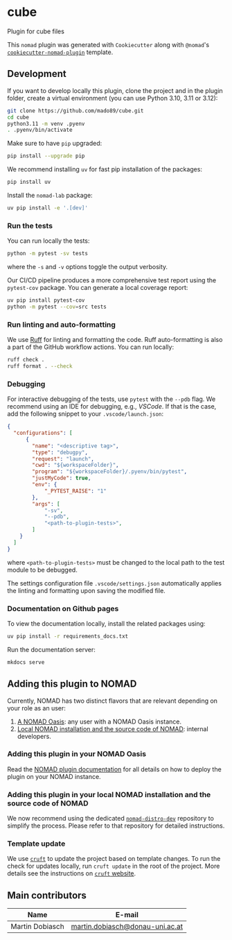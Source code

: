 # cube

Plugin for cube files

This `nomad` plugin was generated with `Cookiecutter` along with `@nomad`'s [`cookiecutter-nomad-plugin`](https://github.com/FAIRmat-NFDI/cookiecutter-nomad-plugin) template.

## Development

If you want to develop locally this plugin, clone the project and in the plugin folder, create a virtual environment (you can use Python 3.10, 3.11 or 3.12):
```sh
git clone https://github.com/mado89/cube.git
cd cube
python3.11 -m venv .pyenv
. .pyenv/bin/activate
```

Make sure to have `pip` upgraded:
```sh
pip install --upgrade pip
```

We recommend installing `uv` for fast pip installation of the packages:
```sh
pip install uv
```

Install the `nomad-lab` package:
```sh
uv pip install -e '.[dev]'
```

### Run the tests

You can run locally the tests:
```sh
python -m pytest -sv tests
```

where the `-s` and `-v` options toggle the output verbosity.

Our CI/CD pipeline produces a more comprehensive test report using the `pytest-cov` package. You can generate a local coverage report:
```sh
uv pip install pytest-cov
python -m pytest --cov=src tests
```

### Run linting and auto-formatting

We use [Ruff](https://docs.astral.sh/ruff/) for linting and formatting the code. Ruff auto-formatting is also a part of the GitHub workflow actions. You can run locally:
```sh
ruff check .
ruff format . --check
```

### Debugging

For interactive debugging of the tests, use `pytest` with the `--pdb` flag. We recommend using an IDE for debugging, e.g., _VSCode_. If that is the case, add the following snippet to your `.vscode/launch.json`:
```json
{
  "configurations": [
      {
        "name": "<descriptive tag>",
        "type": "debugpy",
        "request": "launch",
        "cwd": "${workspaceFolder}",
        "program": "${workspaceFolder}/.pyenv/bin/pytest",
        "justMyCode": true,
        "env": {
            "_PYTEST_RAISE": "1"
        },
        "args": [
            "-sv",
            "--pdb",
            "<path-to-plugin-tests>",
        ]
    }
  ]
}
```

where `<path-to-plugin-tests>` must be changed to the local path to the test module to be debugged.

The settings configuration file `.vscode/settings.json` automatically applies the linting and formatting upon saving the modified file.

### Documentation on Github pages

To view the documentation locally, install the related packages using:
```sh
uv pip install -r requirements_docs.txt
```

Run the documentation server:
```sh
mkdocs serve
```

## Adding this plugin to NOMAD

Currently, NOMAD has two distinct flavors that are relevant depending on your role as an user:
1. [A NOMAD Oasis](#adding-this-plugin-in-your-nomad-oasis): any user with a NOMAD Oasis instance.
2. [Local NOMAD installation and the source code of NOMAD](#adding-this-plugin-in-your-local-nomad-installation-and-the-source-code-of-nomad): internal developers.

### Adding this plugin in your NOMAD Oasis

Read the [NOMAD plugin documentation](https://nomad-lab.eu/prod/v1/staging/docs/howto/oasis/plugins_install.html) for all details on how to deploy the plugin on your NOMAD instance.

### Adding this plugin in your local NOMAD installation and the source code of NOMAD

We now recommend using the dedicated [`nomad-distro-dev`](https://github.com/FAIRmat-NFDI/nomad-distro-dev) repository to simplify the process. Please refer to that repository for detailed instructions.

### Template update

We use [`cruft`](https://github.com/cruft/cruft) to update the project based on template changes. To run the check for updates locally, run `cruft update` in the root of the project. More details see the instructions on [`cruft` website](https://cruft.github.io/cruft/#updating-a-project).

## Main contributors
| Name | E-mail     |
|------|------------|
| Martin Dobiasch | [martin.dobiasch@donau-uni.ac.at](mailto:martin.dobiasch@donau-uni.ac.at)
